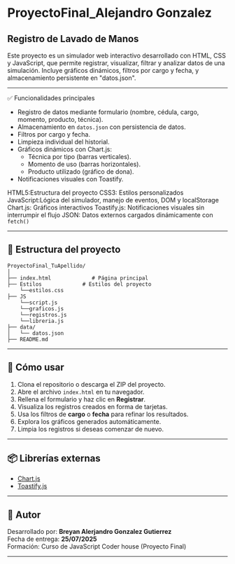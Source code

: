 
# ProyectoFinal_Alejandro Gonzalez

##  Registro de Lavado de Manos

Este proyecto es un simulador web interactivo desarrollado con HTML, CSS y JavaScript, que permite registrar, visualizar, filtrar y analizar datos de una simulación. Incluye gráficos dinámicos, filtros por cargo y fecha, y almacenamiento persistente en "datos.json".

---

✅ Funcionalidades principales

- Registro de datos mediante formulario (nombre, cédula, cargo, momento, producto, técnica).
- Almacenamiento en `datos.json` con persistencia de datos.
- Filtros por cargo y fecha.
- Limpieza individual del historial.
- Gráficos dinámicos con Chart.js:
  - Técnica por tipo (barras verticales).
  - Momento de uso (barras horizontales).
  - Producto utilizado (gráfico de dona).
- Notificaciones visuales con Toastify.




HTML5:Estructura del proyecto 
CSS3: Estilos personalizados 
JavaScript:Lógica del simulador, manejo de eventos, DOM y localStorage 
Chart.js: Gráficos interactivos 
Toastify.js: Notificaciones visuales sin interrumpir el flujo 
JSON: Datos externos cargados dinámicamente con `fetch()` 

---

## 📁 Estructura del proyecto

```
ProyectoFinal_TuApellido/
│
├── index.html             # Página principal
├── Estilos             # Estilos del proyecto
    └──estilos.css
├── JS                
    └──script.js                  
    └──graficos.js      
    └──registros.js  
    └──libreria.js     
├── data/
│   └── datos.json         
├── README.md              
```

---

## 🧪 Cómo usar

1. Clona el repositorio o descarga el ZIP del proyecto.
2. Abre el archivo `index.html` en tu navegador.
3. Rellena el formulario y haz clic en **Registrar**.
4. Visualiza los registros creados en forma de tarjetas.
5. Usa los filtros de **cargo** o **fecha** para refinar los resultados.
6. Explora los gráficos generados automáticamente.
7. Limpia los registros si deseas comenzar de nuevo.

---

## 📦 Librerías externas

- [Chart.js](https://www.chartjs.org/)
- [Toastify.js](https://apvarun.github.io/toastify-js/)

---

## 🔐 Autor

Desarrollado por: **Breyan Alerjandro Gonzalez Gutierrez**  
Fecha de entrega: **25/07/2025**  
Formación: Curso de JavaScript Coder house (Proyecto Final)

---
